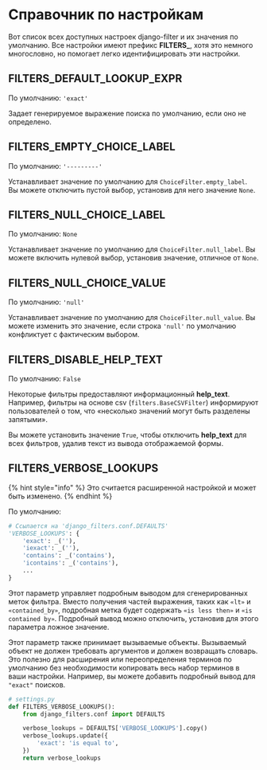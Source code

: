 # Справочник по настройкам

Вот список всех доступных настроек django-filter и их значения по умолчанию. Все настройки имеют префикс **FILTERS\_**, хотя это немного многословно, но помогает легко идентифицировать эти настройки.

## FILTERS\_DEFAULT\_LOOKUP\_EXPR

По умолчанию: `'exact'`

Задает генерируемое выражение поиска по умолчанию, если оно не определено.

## FILTERS\_EMPTY\_CHOICE\_LABEL

По умолчанию: `'---------'`

Устанавливает значение по умолчанию для `ChoiceFilter.empty_label`. Вы можете отключить пустой выбор, установив для него значение `None`.

## FILTERS\_NULL\_CHOICE\_LABEL

По умолчанию: `None`

Устанавливает значение по умолчанию для `ChoiceFilter.null_label`. Вы можете включить нулевой выбор, установив значение, отличное от `None`.

## FILTERS\_NULL\_CHOICE\_VALUE

По умолчанию: `'null'`

Устанавливает значение по умолчанию для `ChoiceFilter.null_value`. Вы можете изменить это значение, если строка `'null'` по умолчанию конфликтует с фактическим выбором.

## FILTERS\_DISABLE\_HELP\_TEXT

По умолчанию: `False`

Некоторые фильтры предоставляют информационный **help\_text**. Например, фильтры на основе csv (`filters.BaseCSVFilter`) информируют пользователей о том, что «несколько значений могут быть разделены запятыми».

Вы можете установить значение `True`, чтобы отключить **help\_text** для всех фильтров, удалив текст из вывода отображаемой формы.

## FILTERS\_VERBOSE\_LOOKUPS

{% hint style="info" %}
Это считается расширенной настройкой и может быть изменено.
{% endhint %}

По умолчанию:

```python
# Ссылается на 'django_filters.conf.DEFAULTS'
'VERBOSE_LOOKUPS': {
    'exact': _(''),
    'iexact': _(''),
    'contains': _('contains'),
    'icontains': _('contains'),
    ...
}
```

Этот параметр управляет подробным выводом для сгенерированных меток фильтра. Вместо получения частей выражения, таких как `«lt»` и `«contained_by»`, подробная метка будет содержать `«is less then»` и `«is contained by»`. Подробный вывод можно отключить, установив для этого параметра ложное значение.

Этот параметр также принимает вызываемые объекты. Вызываемый объект не должен требовать аргументов и должен возвращать словарь. Это полезно для расширения или переопределения терминов по умолчанию без необходимости копировать весь набор терминов в ваши настройки. Например, вы можете добавить подробный вывод для `"exact"` поисков.

```python
# settings.py
def FILTERS_VERBOSE_LOOKUPS():
    from django_filters.conf import DEFAULTS

    verbose_lookups = DEFAULTS['VERBOSE_LOOKUPS'].copy()
    verbose_lookups.update({
        'exact': 'is equal to',
    })
    return verbose_lookups
```
